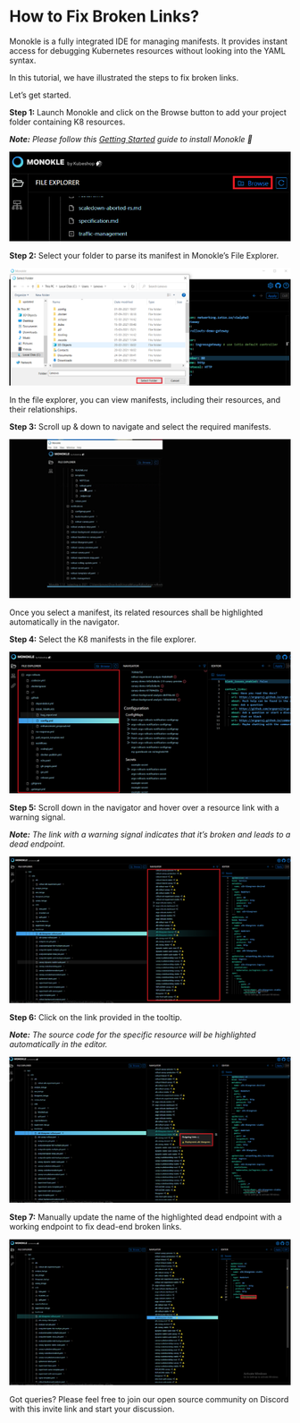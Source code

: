 # How to Fix Broken Links?

Monokle is a fully integrated IDE for managing manifests. It provides instant access for debugging Kubernetes resources without looking into the YAML syntax. 

In this tutorial, we have illustrated the steps to fix broken links. 

Let’s get started. 

**Step 1:** Launch Monokle and click on the Browse button to add your project folder containing K8 resources. 

<em>**Note:** Please follow this [Getting Started](../getting-started.md) guide to install Monokle 🚀</em>

![Image 1](img/imaged-1.png)

**Step 2:** Select your folder to parse its manifest in Monokle’s File Explorer. 

![Image 2](img/imaged-2.png)

In the file explorer, you can view manifests, including their resources, and their relationships.

**Step 3:** Scroll up & down to navigate and select the required manifests. 

![Image 3](img/imaged-3.gif)

Once you select a manifest, its related resources shall be highlighted automatically in the navigator. 

**Step 4:** Select the K8 manifests in the file explorer. 

![Image 4](img/imaged-4.png)

**Step 5:** Scroll down in the navigator and hover over a resource link with a warning signal.

<em>**Note:** The link with a warning signal indicates that it’s broken and leads to a dead endpoint.</em>  

![Image 5](img/imaged-5.png)

**Step 6:** Click on the link provided in the tooltip.

<em>**Note:**  The source code for the specific resource will be highlighted automatically in the editor.</em> 

![Image 6](img/imaged-6.png)

**Step 7:** Manually update the name of the highlighted dead endpoint with a working endpoint to fix dead-end broken links. 

![Image 7](img/imaged-7.png)

Got queries? Please feel free to join our open source community on Discord with this invite link and start your discussion. 






